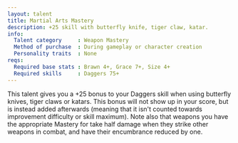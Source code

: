 ```yaml
---
layout: talent
title: Martial Arts Mastery
description: +25 skill with butterfly knife, tiger claw, katar.
info:
  Talent category     : Weapon Mastery
  Method of purchase  : During gameplay or character creation
  Personality traits  : None
reqs:
  Required base stats : Brawn 4+, Grace 7+, Size 4+
  Required skills     : Daggers 75+
---
```


This talent gives you a +25 bonus to your Daggers skill when using butterfly knives, tiger claws or katars. This bonus will not show up in your score, but is instead added afterwards (meaning that it isn't counted towards improvement difficulty or skill maximum). Note also that weapons you have the appropriate Mastery for take half damage when they strike other weapons in combat, and have their encumbrance reduced by one.